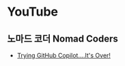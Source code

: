 # YouTube
## 노마드 코더 Nomad Coders
* [Trying GitHub Copilot....It's Over!](https://www.youtube.com/watch?v=x_Yw2f161CU)
